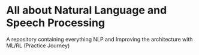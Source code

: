 # All about Natural Language and Speech Processing 
A repository containing everything NLP and Improving the architecture with ML/RL (Practice Journey) 

                                     
